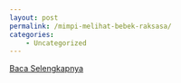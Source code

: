 ```yaml
---
layout: post
permalink: /mimpi-melihat-bebek-raksasa/
categories:
    - Uncategorized
---
```


[Baca Selengkapnya](/04)